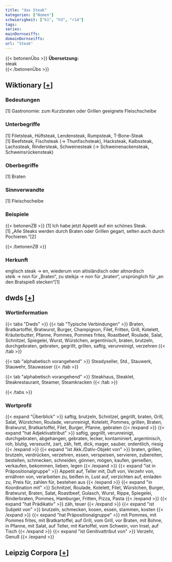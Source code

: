 ```yaml
---
title: "das Steak"
kategorien: ["Nomen"]
schwierigkeit: ["k1", "h3", "r14"]
tags:
series:
mainDornseiffs:
domainDornseiffs:
url: "Steak"
---
```


{{< betonenÜbs >}}
**Übersetzung:**  
steak  
{{< /betonenÜbs >}}

## Wiktionary [[+](https://de.wiktionary.org/wiki/Steak)]

### Bedeutungen
[1] Gastronomie: zum Kurzbraten oder Grillen geeignete Fleischscheibe  

### Unterbegriffe
[1] Filetsteak, Hüftsteak, Lendensteak, Rumpsteak, T-Bone-Steak  
[1] Beefsteak, Fischsteak (→ Thunfischsteak), Hacksteak, Kalbssteak, Lachssteak, Rindersteak, Schweinesteak (→ Schweinenackensteak, Schweinsrückensteak)  

### Oberbegriffe
[1] Braten  

### Sinnverwandte
[1] Fleischscheibe  

### Beispiele
{{< betonenZB >}}
[1] Ich habe jetzt Appetit auf ein schönes Steak.  
[1] „Alle Steaks werden durch Braten oder Grillen gegart, selten auch durch Pochieren.“[2]  

{{< /betonenZB >}}
### Herkunft
englisch steak → en, wiederum von altisländisch oder altnordisch steik → non für „Braten“, zu steikja → non für „braten“, ursprünglich für „an den Bratspieß stecken“[1]  



## dwds [[+](https://www.dwds.de/wb/Steak)]

### Wortinformation
{{< tabs "Dwds" >}}
{{< tab "Typische Verbindungen" >}}
Braten, Bratkartoffel, Bratwurst, Burger, Champignon, Filet, Fritten, Grill, Kotelett, Kräuterbutter, Pfanne, Pommes, Pommes frites, Roastbeef, Roulade, Salat, Schnitzel, Spiegelei, Wurst, Würstchen, argentinisch, braten, brutzeln, durchgebraten, gebraten, gegrillt, grillen, saftig, verunreinigt, verzehren
{{< /tab >}}

{{< tab "alphabetisch vorangehend" >}}
Steadyseller, Std., Stauwerk, Stauwehr, Stauwasser
{{< /tab >}}

{{< tab "alphabetisch vorangehend" >}}
Steakhaus, Steaklet, Steakrestaurant, Steamer, Steamkracken
{{< /tab >}}

{{< /tabs >}}

### Wortprofil
{{< expand "Überblick" >}} saftig, brutzeln, Schnitzel, gegrillt, braten, Grill, Salat, Würstchen, Roulade, verunreinigt, Kotelett, Pommes, grillen, Braten, Bratwurst, Bratkartoffel, Filet, Burger, Pfanne, gebraten {{< /expand >}}
{{< expand "hat Adjektivattribut" >}} saftig, gegrillt, verunreinigt, durchgebraten, abgehangen, gebraten, lecker, kontaminiert, argentinisch, roh, blutig, verseucht, zart, zäh, fett, dick, mager, sauber, ordentlich, riesig {{< /expand >}}
{{< expand "ist Akk./Dativ-Objekt von" >}} braten, grillen, brutzeln, verdrücken, verzehren, essen, verspeisen, servieren, zubereiten, bestellen, schmecken, schneiden, gönnen, mögen, kaufen, genießen, verkaufen, bekommen, lieben, legen {{< /expand >}}
{{< expand "ist in Präpositionalgruppe" >}} Appetit auf, Teller mit, Duft von, Verzehr von, ernähren von, verarbeiten zu, beißen in, Lust auf, verzichten auf, einladen zu, Preis für, zahlen für, bestehen aus {{< /expand >}}
{{< expand "in Koordination mit" >}} Schnitzel, Roulade, Kotelett, Filet, Würstchen, Burger, Bratwurst, Braten, Salat, Roastbeef, Gulasch, Wurst, Rippe, Spiegelei, Rinderbraten, Pommes, Hamburger, Fritten, Pizza, Pasta {{< /expand >}}
{{< expand "hat Prädikativ" >}} zäh, teuer {{< /expand >}}
{{< expand "ist Subjekt von" >}} brutzeln, schmecken, kosen, essen, stammen, kosten {{< /expand >}}
{{< expand "hat Präpositionalgruppe" >}} mit Pommes, mit Pommes frites, mit Bratkartoffel, auf Grill, vom Grill, vor Braten, mit Bohne, in Pfanne, mit Salat, auf Teller, mit Kartoffel, vom Schwein, von Insel, auf Tisch {{< /expand >}}
{{< expand "ist Genitivattribut von" >}} Verzehr, Genuß {{< /expand >}}

## Leipzig Corpora [[+](https://corpora.uni-leipzig.de/en/res?word=Steak&corpusId=deu_newscrawl-public_2018)]

